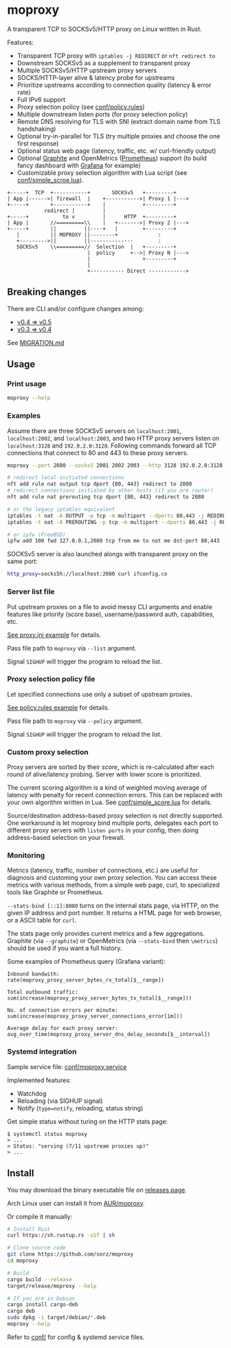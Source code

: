 # moproxy

A transparent TCP to SOCKSv5/HTTP proxy on *Linux* written in Rust.

Features:

 * Transparent TCP proxy with `iptables -j REDIRECT` or `nft redirect to`
 * Downstream SOCKSv5 as a supplement to transparent proxy
 * Multiple SOCKSv5/HTTP upstream proxy servers
 * SOCKS/HTTP-layer alive & latency probe for upstreams
 * Prioritize upstreams according to connection quality (latency & error rate)
 * Full IPv6 support
 * Proxy selection policy (see [conf/policy.rules](conf/policy.rules))
 * Multiple downstream listen ports (for proxy selection policy)
 * Remote DNS resolving for TLS with SNI (extract domain name from TLS
   handshaking)
 * Optional try-in-parallel for TLS (try multiple proxies and choose the one
   first response)
 * Optional status web page (latency, traffic, etc. w/ curl-friendly output)
 * Optional [Graphite](https://graphite.readthedocs.io/) and
   OpenMetrics ([Prometheus](https://prometheus.io/)) support
   (to build fancy dashboard with [Grafana](https://grafana.com/) for example)
 * Customizable proxy selection algorithm with Lua script (see
   [conf/simple_scroe.lua](conf/simple_score.lua)).

```
+-----+  TCP  +-----------+       SOCKSv5   +---------+
| App |------>| firewall  |    +----------->| Proxy 1 |--->
+-----+       +-----------+    |            +---------+
            redirect |         |
+-----+           to v         |      HTTP  +---------+
| App |       //=========\\    |   +------->| Proxy 2 |--->
+-----+       ||         ||----+   |        +---------+
   |          || MOPROXY ||--------+             :
   +--------->||         ||-----------···        :
   SOCKSv5    \\=========//  Selection  |   +---------+
                          |  policy     +-->| Proxy N |--->
                          |                 +---------+
                          |
                          +----------- Direct ------------>
```

## Breaking changes

There are CLI and/or configure changes among:

- [v0.4 => v0.5](MIGRATION.md/#v04-to-v05) 
- [v0.3 => v0.4](MIGRATION.md/#v03-to-v04) 

See [MIGRATION.md](MIGRATION.md)

## Usage

### Print usage
```bash
moproxy --help
```
### Examples

Assume there are three SOCKSv5 servers on `localhost:2001`, `localhost:2002`,
and `localhost:2003`, and two HTTP proxy servers listen on `localhost:3128`
and `192.0.2.0:3128`.
Following commands forward all TCP connections that connect to 80 and 443 to
these proxy servers.

```bash
moproxy --port 2080 --socks5 2001 2002 2003 --http 3128 192.0.2.0:3128

# redirect local-initiated connections
nft add rule nat output tcp dport {80, 443} redirect to 2080
# redirect connections initiated by other hosts (if you are router)
nft add rule nat prerouting tcp dport {80, 443} redirect to 2080

# or the legacy iptables equivalent
iptables -t nat -A OUTPUT -p tcp -m multiport --dports 80,443 -j REDIRECT --to-port 2080
iptables -t nat -A PREROUTING -p tcp -m multiport --dports 80,443 -j REDIRECT --to-port 2080

# or ipfw (FreeBSD)
ipfw add 100 fwd 127.0.0.1,2080 tcp from me to not me dst-port 80,443
```

SOCKSv5 server is also launched alongs with transparent proxy on the same port:
```bash
http_proxy=socks5h://localhost:2080 curl ifconfig.co
```

### Server list file
Put upstream proxies on a file to avoid messy CLI arguments and enable features
like priority (score base), username/password auth, capabilities, etc.

[See proxy.ini example](conf/proxy.ini) for details.

Pass file path to `moproxy` via `--list` argument.

Signal `SIGHUP` will trigger the program to reload the list.

### Proxy selection policy file
Let specified connections use only a subset of upstream proxies.

[See policy.rules example](conf/policy.rules) for details.

Pass file path to `moproxy` via `--policy` argument.

Signal `SIGHUP` will trigger the program to reload the list.

### Custom proxy selection
Proxy servers are sorted by their *score*, which is re-calculated after each
round of alive/latency probing. Server with lower score is prioritized.

The current scoring algorithm is a kind of weighted moving average of latency
with penalty for recent connection errors. This can be replaced with your own
algorithm written in Lua. See [conf/simple_score.lua](conf/simple_score.lua)
for details.

Source/destination address–based proxy selection is not directly supported.
One workaround is let moproxy bind multiple ports, delegates each port to
different proxy servers with `listen ports` in your config, then doing
address-based selection on your firewall.

### Monitoring
Metrics (latency, traffic, number of connections, etc.) are useful for
diagnosis and customing your own proxy selection. You can access these
metrics with various methods, from a simple web page, curl, to specialized
tools like Graphite or Prometheus.

`--stats-bind [::1]:8080` turns on the internal stats page, via HTTP, on the
given IP address and port number. It returns a HTML page for web browser,
or a ASCII table for `curl`.

The stats page only provides current metrics and a few aggregations. Graphite
(via `--graphite`) or OpenMetrics (via `--stats-bind` then `\metrics`) should
be used if you want a full history.

Some examples of Prometheus query (Grafana variant):

```
Inbound bandwith:
rate(moproxy_proxy_server_bytes_rx_total[$__range])

Total outbound traffic:
sum(increase(moproxy_proxy_server_bytes_tx_total[$__range]))

No. of connection errors per minute:
sum(increase(moproxy_proxy_server_connections_error[1m]))

Average delay for each proxy server:
avg_over_time(moproxy_proxy_server_dns_delay_seconds[$__interval])
```

### Systemd integration

Sample service file: [conf/moproxy.service](conf/moproxy.service)

Implemented features:

- Watchdog
- Reloading (via SIGHUP signal)
- Notify (`type=notify`, reloading, status string)

Get simple status without turing on the HTTP stats page:

```
$ systemctl status moproxy
> ...
> Status: "serving (7/11 upstream proxies up)"
> ...
```

## Install

You may download the binary executable file on
[releases page](https://github.com/sorz/moproxy/releases).

Arch Linux user can install it from
[AUR/moproxy](https://aur.archlinux.org/packages/moproxy/).

Or compile it manually:

```bash
# Install Rust
curl https://sh.rustup.rs -sSf | sh

# Clone source code
git clone https://github.com/sorz/moproxy
cd moproxy

# Build
cargo build --release
target/release/moproxy --help

# If you are in Debian
cargo install cargo-deb
cargo deb
sudo dpkg -i target/debian/*.deb
moproxy --help
```

Refer to [conf/](conf/) for config & systemd service files. 
